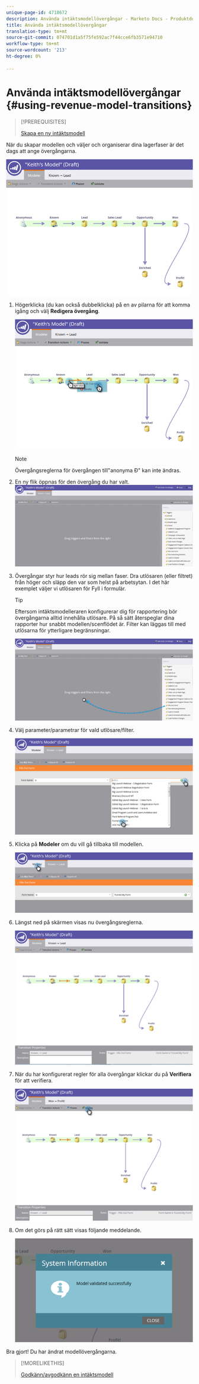 ```yaml
---
unique-page-id: 4718672
description: Använda intäktsmodellövergångar - Marketo Docs - Produktdokumentation
title: Använda intäktsmodellövergångar
translation-type: tm+mt
source-git-commit: 074701d1a5f75fe592ac7f44cce6fb3571e94710
workflow-type: tm+mt
source-wordcount: '213'
ht-degree: 0%

---
```



# Använda intäktsmodellövergångar {#using-revenue-model-transitions}

>[!PREREQUISITES]
>
>[Skapa en ny intäktsmodell](create-a-new-revenue-model.md)

När du skapar modellen och väljer och organiserar dina lagerfaser är det dags att ange övergångarna.

![](assets/one-2.png)

1. Högerklicka (du kan också dubbelklicka) på en av pilarna för att komma igång och välj **Redigera övergång**.

   ![](assets/two-2.png)

   >[!NOTE]
   >
   >Övergångsreglerna för övergången till&quot;anonyma Ð&quot; kan inte ändras.

1. En ny flik öppnas för den övergång du har valt.   ![](assets/three-1.png)
1. Övergångar styr hur leads rör sig mellan faser. Dra utlösaren (eller filtret) från höger och släpp den var som helst på arbetsytan. I det här exemplet väljer vi utlösaren för Fyll i formulär.

   >[!TIP]
   >
   >Eftersom intäktsmodelleraren konfigurerar dig för rapportering bör övergångarna alltid innehålla utlösare. På så sätt återspeglar dina rapporter hur snabbt modellen/scenflödet är. Filter kan läggas till med utlösarna för ytterligare begränsningar.

   ![](assets/four-2.png)

1. Välj parameter/parametrar för vald utlösare/filter.

   ![](assets/five-2.png)

1. Klicka på **Modeler** om du vill gå tillbaka till modellen.

   ![](assets/six.png)

1. Längst ned på skärmen visas nu övergångsreglerna.

   ![](assets/seven.png)

1. När du har konfigurerat regler för alla övergångar klickar du på **Verifiera** för att verifiera.

   ![](assets/eight.png)

1. Om det görs på rätt sätt visas följande meddelande.

   ![](assets/nine.png)

Bra gjort! Du har ändrat modellövergångarna.

>[!MORELIKETHIS]
>
>[Godkänn/avgodkänn en intäktsmodell](approve-unapprove-a-revenue-model.md)
